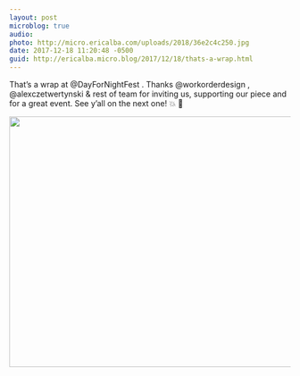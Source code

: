 ```yaml
---
layout: post
microblog: true
audio: 
photo: http://micro.ericalba.com/uploads/2018/36e2c4c250.jpg
date: 2017-12-18 11:20:48 -0500
guid: http://ericalba.micro.blog/2017/12/18/thats-a-wrap.html
---
```

That’s a wrap at @DayForNightFest . Thanks @workorderdesign , @alexczetwertynski & rest of team for inviting us, supporting our piece and for a great event. See y’all on the next one! 💥 🙌

<img src="http://micro.ericalba.com/uploads/2018/36e2c4c250.jpg" width="600" height="449" />
